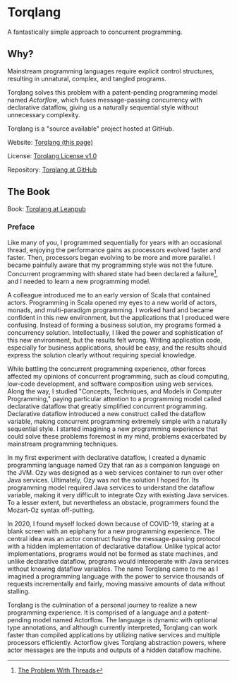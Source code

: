# Torqlang

A fantastically simple approach to concurrent programming.

## Why? 

Mainstream programming languages require explicit control structures, resulting in unnatural, complex, and tangled programs.

Torqlang solves this problem with a patent-pending programming model named *Actorflow*, which fuses message-passing concurrency with declarative dataflow, giving us a naturally sequential style without unnecessary complexity.

Torqlang is a "source available" project hosted at GitHub.

Website: [Torqlang (this page)](http://torqlang.github.io)

License: [Torqlang License v1.0](http://torqlang.github.io/licensing/torqlang-license-v1_0)

Repository: [Torqlang at GitHub](https://github.com/torqlang)

## The Book

Book: [Torqlang at Leanpub](https://leanpub.com/torqlang)

### Preface

Like many of you, I programmed sequentially for years with an occasional thread, enjoying the performance gains as processors evolved faster and faster. Then, processors began evolving to be more and more parallel. I became painfully aware that my programming style was not the future. Concurrent programming with shared state had been declared a failure[^threads_failure], and I needed to learn a new programming model.

[^threads_failure]: [The Problem With Threads](<https://www2.eecs.berkeley.edu/Pubs/TechRpts/2006/EECS-2006-1.html>)

A colleague introduced me to an early version of Scala that contained actors. Programming in Scala opened my eyes to a new world of actors, monads, and multi-paradigm programming. I worked hard and became confident in this new environment, but the applications that I produced were confusing. Instead of forming a business solution, my programs formed a concurrency solution. Intellectually, I liked the power and sophistication of this new environment, but the results felt wrong. Writing application code, especially for business applications, should be easy, and the results should express the solution clearly without requiring special knowledge.

While battling the concurrent programming experience, other forces affected my opinions of concurrent programming, such as cloud computing, low-code development, and software composition using web services. Along the way, I studied "Concepts, Techniques, and Models in Computer Programming," paying particular attention to a programming model called declarative dataflow that greatly simplified concurrent programming. Declarative dataflow introduced a new construct called the dataflow variable, making concurrent programming extremely simple with a naturally sequential style. I started imagining a new programming experience that could solve these problems foremost in my mind, problems exacerbated by mainstream programming techniques.

In my first experiment with declarative dataflow, I created a dynamic programming language named Ozy that ran as a companion language on the JVM. Ozy was designed as a web services container to run over other Java services. Ultimately, Ozy was not the solution I hoped for. Its programming model required Java services to understand the dataflow variable, making it very difficult to integrate Ozy with existing Java services. To a lesser extent, but nevertheless an obstacle, programmers found the Mozart-Oz syntax off-putting.

In 2020, I found myself locked down because of COVID-19, staring at a blank screen with an epiphany for a new programming experience. The central idea was an actor construct fusing the message-passing protocol with a hidden implementation of declarative dataflow. Unlike typical actor implementations, programs would not be formed as state machines, and unlike declarative dataflow, programs would interoperate with Java services without knowing dataflow variables. The name Torqlang came to me as I imagined a programming language with the power to service thousands of requests incrementally and fairly, moving massive amounts of data without stalling.

Torqlang is the culmination of a personal journey to realize a new programming experience. It is comprised of a language and a patent-pending model named Actorflow. The language is dynamic with optional type annotations, and although currently interpreted, Torqlang can work faster than compiled applications by utilizing native services and multiple processors efficiently. Actorflow gives Torqlang abstraction powers, where actor messages are the inputs and outputs of a hidden dataflow machine.